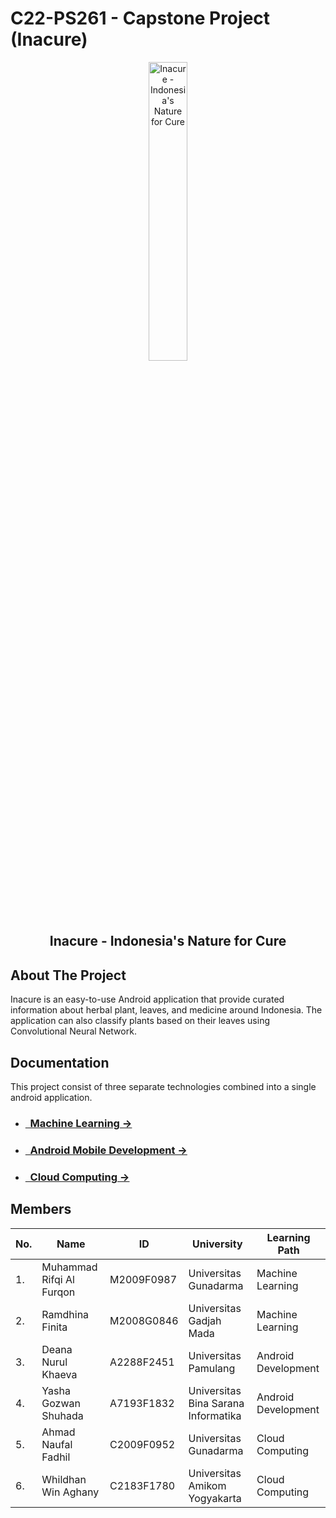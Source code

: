 # C22-PS261 - Capstone Project (Inacure)

<p align="center">
  <img width="35%" src="https://user-images.githubusercontent.com/71868613/173235780-998cbb78-7dc8-4c42-9213-2cedffe42d84.png" alt="Inacure - Indonesia's Nature for Cure"><br>
  <h2 align="center">Inacure - Indonesia's Nature for Cure</h2>
</p>

## About The Project

Inacure is an easy-to-use Android application that provide curated information about herbal plant, leaves, and medicine around Indonesia. The application can also classify plants based on their leaves using Convolutional Neural Network.

## Documentation

This project consist of three separate technologies combined into a single android application.

- ### [&nbsp;&nbsp;Machine Learning &rarr;](https://example.com)
- ### [&nbsp;&nbsp;Android Mobile Development &rarr;](https://example.com)
- ### [&nbsp;&nbsp;Cloud Computing &rarr;](https://example.com)

## Members


|No.| Name        |ID           | University  | Learning Path|
|---| ------------- |-------------| -----|---|
|1.| Muhammad Rifqi Al Furqon      |M2009F0987 | Universitas Gunadarma | Machine Learning
|2.| Ramdhina Finita| M2008G0846 |    Universitas Gadjah Mada | Machine Learning
|3.| Deana Nurul Khaeva | A2288F2451      | Universitas Pamulang| Android Development
|4.| Yasha Gozwan Shuhada | A7193F1832 | Universitas Bina Sarana Informatika | Android Development
|5.| Ahmad Naufal Fadhil | C2009F0952 |  Universitas Gunadarma | Cloud Computing
|6.| Whildhan Win Aghany  |C2183F1780  |   Universitas Amikom Yogyakarta | Cloud Computing


<!-- <tr>
  <th>Name</th>
  <th>Bangkit ID</th>
  <th>University</th>
</tr> -->
